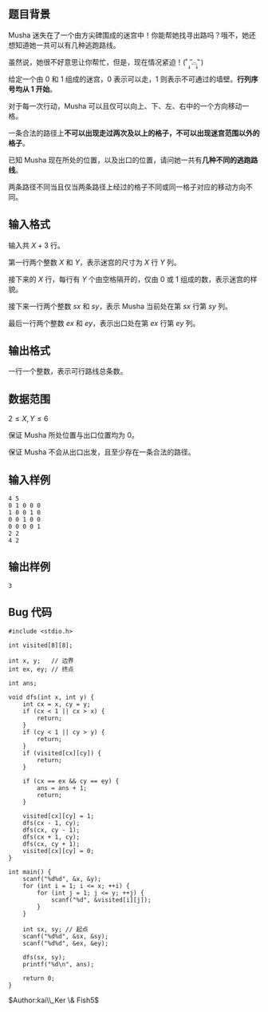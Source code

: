 ## 题目背景

Musha 迷失在了一个由方尖碑围成的迷宫中！你能帮她找寻出路吗？哦不，她还想知道她一共可以有几种逃跑路线。

虽然说，她很不好意思让你帮忙，但是，现在情况紧迫！(˚ ˃̣̣̥᷄⌓˂̣̣̥᷅ )

给定一个由 $0$ 和 $1$ 组成的迷宫，$0$ 表示可以走，$1$ 则表示不可通过的墙壁。**行列序号均从 1 开始**。

对于每一次行动，Musha 可以且仅可以向上、下、左、右中的一个方向移动一格。

一条合法的路径上**不可以出现走过两次及以上的格子，不可以出现迷宫范围以外的格子**。

已知 Musha 现在所处的位置，以及出口的位置，请问她一共有**几种不同的逃跑路线**。

两条路径不同当且仅当两条路径上经过的格子不同或同一格子对应的移动方向不同。

## 输入格式

输入共 $X + 3$ 行。

第一行两个整数 $X$ 和 $Y$，表示迷宫的尺寸为 $X$ 行 $Y$ 列。

接下来的 $X$ 行，每行有 $Y$ 个由空格隔开的，仅由 $0$ 或 $1$ 组成的数，表示迷宫的样貌。

接下来一行两个整数 $sx$ 和 $sy$，表示 Musha 当前处在第 $sx$ 行第 $sy$ 列。

最后一行两个整数 $ex$ 和 $ey$，表示出口处在第 $ex$ 行第 $ey$ 列。


## 输出格式

一行一个整数，表示可行路线总条数。


## 数据范围

$2 \leqslant X,Y \leqslant 6$

保证 Musha 所处位置与出口位置均为 $0$。

保证 Musha 不会从出口出发，且至少存在一条合法的路径。


## 输入样例

    4 5
    0 1 0 0 0
    1 0 0 1 0
    0 0 1 0 0
    0 0 0 0 1
    2 2
    4 2

## 输出样例

    3

## Bug 代码

    #include <stdio.h>

    int visited[8][8];
    
    int x, y;   // 边界
    int ex, ey; // 终点
    
    int ans;
    
    void dfs(int x, int y) {
        int cx = x, cy = y;
        if (cx < 1 || cx > x) {
            return;
        }
        if (cy < 1 || cy > y) {
            return;
        }
        if (visited[cx][cy]) {
            return;
        }
    
        if (cx == ex && cy == ey) {
            ans = ans + 1;
            return;
        }
    
        visited[cx][cy] = 1;
        dfs(cx - 1, cy);
        dfs(cx, cy - 1);
        dfs(cx + 1, cy);
        dfs(cx, cy + 1);
        visited[cx][cy] = 0;
    }
    
    int main() {
        scanf("%d%d", &x, &y);
        for (int i = 1; i <= x; ++i) {
            for (int j = 1; j <= y; ++j) {
                scanf("%d", &visited[i][j]);
            }
        }
    
        int sx, sy; // 起点
        scanf("%d%d", &sx, &sy);
        scanf("%d%d", &ex, &ey);
    
        dfs(sx, sy);
        printf("%d\n", ans);
    
        return 0;
    }

$Author:kai\\_Ker \& Fish5$
